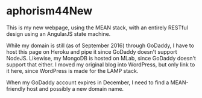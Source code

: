 # aphorism44New

This is my new webpage, using the MEAN stack, with an entirely RESTful design using an AngularJS state machine.

While my domain is still (as of September 2016) through GoDaddy, I have to host this page on Heroku and pipe it since GoDaddy doesn't support NodeJS. Likewise, my MongoDB is hosted on MLab, since GoDaddy doesn't support that either. I moved my original blog into WordPress, but only link to it here, since WordPress is made for the LAMP stack.

When my GoDaddy account expires in December, I need to find a MEAN-friendly host and possibly a new domain name.

